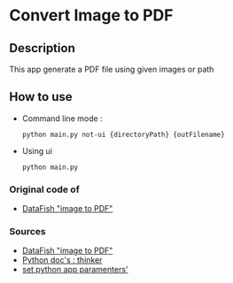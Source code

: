 # Convert Image to PDF

## Description 

This app generate a PDF file using given images or path


## How to use 
- Command line mode :
    
    `python main.py not-ui {directoryPath} {outFilename}`

- Using ui 

    `python main.py`
### Original code of

- [DataFish "image to PDF"](https://datatofish.com/images-to-pdf-python/)

### Sources
- [DataFish "image to PDF"](https://datatofish.com/images-to-pdf-python/)
- [Python doc's : thinker](https://docs.python.org/3/library/tkinter.html#)
- [set python app paramenters'](https://www.informit.com/articles/article.aspx?p=2979063&seqNum=11) 

